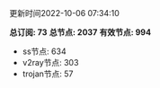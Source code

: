 更新时间2022-10-06 07:34:10

**总订阅: 73**
**总节点: 2037**
**有效节点: 994**
- ss节点: 634
- v2ray节点: 303
- trojan节点: 57
